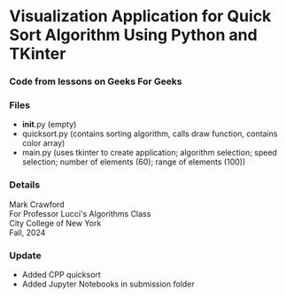 # Visualization Application for Quick Sort Algorithm Using Python and TKinter
### Code from lessons on Geeks For Geeks 

### Files
- __init__.py (empty)
- quicksort.py (contains sorting algorithm, calls draw function, contains color array)
- main.py (uses tkinter to create application; algorithm selection; speed selection; number of elements (60); range of elements (100))


### Details
Mark Crawford  
For Professor Lucci's Algorithms Class    
City College of New York    
Fall, 2024 

### Update  
- Added CPP quicksort
- Added Jupyter Notebooks in submission folder

